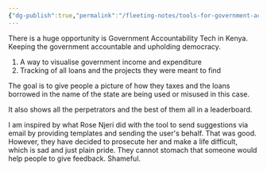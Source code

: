 ```yaml
---
{"dg-publish":true,"permalink":"/fleeting-notes/tools-for-government-accountability/","noteIcon":"2"}
---
```


There is a huge opportunity is Government Accountability Tech in Kenya. Keeping the government accountable and upholding democracy.

1. A way to visualise government income and expenditure
2. Tracking of all loans and the projects they were meant to find

The goal is to give people a picture of how they taxes and the loans borrowed in the name of the state are being used or misused in this case.

It also shows all the perpetrators and the best of them all in a leaderboard.

I am inspired by what Rose Njeri did with the tool to send suggestions via email by providing templates and sending the user's behalf. That was good. However, they have decided to prosecute her and make a life difficult, which is sad and just plain pride. They cannot stomach that someone would help people to give feedback. Shameful.